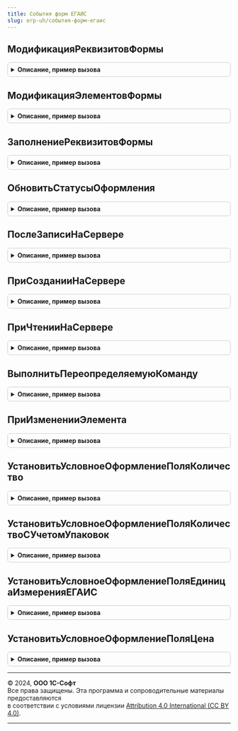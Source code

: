 ```yaml
---
title: События форм ЕГАИС
slug: erp-uh/события-форм-егаис
---
```



## МодификацияРеквизитовФормы
<details style="margin: 1em 0; padding: 0.5em; border: 1px solid #ccc; border-radius: 6px;">

<summary style="font-weight: bold; cursor: pointer;">Описание, пример вызова</summary>

```bsl

Процедура МодификацияРеквизитовФормы(Форма, ПараметрыИнтеграции, ДобавляемыеРеквизиты) Экспорт
```

Пример вызова
```bsl
СобытияФормЕГАИС.МодификацияРеквизитовФормы(Форма, ПараметрыИнтеграции, ДобавляемыеРеквизиты) 
```
</details>

## МодификацияЭлементовФормы
<details style="margin: 1em 0; padding: 0.5em; border: 1px solid #ccc; border-radius: 6px;">

<summary style="font-weight: bold; cursor: pointer;">Описание, пример вызова</summary>

```bsl

Процедура МодификацияЭлементовФормы(Форма) Экспорт
```

Пример вызова
```bsl
СобытияФормЕГАИС.МодификацияЭлементовФормы(Форма) 
```
</details>

## ЗаполнениеРеквизитовФормы
<details style="margin: 1em 0; padding: 0.5em; border: 1px solid #ccc; border-radius: 6px;">

<summary style="font-weight: bold; cursor: pointer;">Описание, пример вызова</summary>

```bsl

Процедура ЗаполнениеРеквизитовФормы(Форма) Экспорт
```

Пример вызова
```bsl
СобытияФормЕГАИС.ЗаполнениеРеквизитовФормы(Форма) 
```
</details>

## ОбновитьСтатусыОформления
<details style="margin: 1em 0; padding: 0.5em; border: 1px solid #ccc; border-radius: 6px;">

<summary style="font-weight: bold; cursor: pointer;">Описание, пример вызова</summary>

```bsl

Процедура ОбновитьСтатусыОформления(Ссылка, ПараметрыИнтеграцииГосИС, РеквизитыФормыСтатусовОформления) Экспорт
```

Пример вызова
```bsl
СобытияФормЕГАИС.ОбновитьСтатусыОформления(Ссылка, ПараметрыИнтеграцииГосИС, РеквизитыФормыСтатусовОформления) 
```
</details>

## ПослеЗаписиНаСервере
<details style="margin: 1em 0; padding: 0.5em; border: 1px solid #ccc; border-radius: 6px;">

<summary style="font-weight: bold; cursor: pointer;">Описание, пример вызова</summary>

```bsl

Процедура ПослеЗаписиНаСервере(Форма) Экспорт
```

Пример вызова
```bsl
СобытияФормЕГАИС.ПослеЗаписиНаСервере(Форма) 
```
</details>

## ПриСозданииНаСервере
<details style="margin: 1em 0; padding: 0.5em; border: 1px solid #ccc; border-radius: 6px;">

<summary style="font-weight: bold; cursor: pointer;">Описание, пример вызова</summary>

```bsl

Процедура ПриСозданииНаСервере(Форма, Отказ, СтандартнаяОбработка) Экспорт
```

Пример вызова
```bsl
СобытияФормЕГАИС.ПриСозданииНаСервере(Форма, Отказ, СтандартнаяОбработка) 
```
</details>

## ПриЧтенииНаСервере
<details style="margin: 1em 0; padding: 0.5em; border: 1px solid #ccc; border-radius: 6px;">

<summary style="font-weight: bold; cursor: pointer;">Описание, пример вызова</summary>

```bsl

Процедура ПриЧтенииНаСервере(Форма, ТекущийОбъект) Экспорт
```

Пример вызова
```bsl
СобытияФормЕГАИС.ПриЧтенииНаСервере(Форма, ТекущийОбъект) 
```
</details>

## ВыполнитьПереопределяемуюКоманду
<details style="margin: 1em 0; padding: 0.5em; border: 1px solid #ccc; border-radius: 6px;">

<summary style="font-weight: bold; cursor: pointer;">Описание, пример вызова</summary>

```bsl

// Обработчик команды формы, требующей контекстного вызова сервера.
//
// Параметры:
//   Форма - ФормаКлиентскогоПриложения - форма, из которой выполняется команда.
//   ПараметрыВызова - Структура - параметры вызова.
//   Источник - ТаблицаФормы, ДанныеФормыСтруктура - объект или список формы с полем "Ссылка".
//   Результат - Структура - результат выполнения команды.
//
Процедура ВыполнитьПереопределяемуюКоманду(Знач Форма, Знач ПараметрыВызова, Знач Источник, Результат) Экспорт
```

Пример вызова
```bsl
СобытияФормЕГАИС.ВыполнитьПереопределяемуюКоманду(Форма, ПараметрыВызова, Источник, Результат) 
```
</details>

## ПриИзмененииЭлемента
<details style="margin: 1em 0; padding: 0.5em; border: 1px solid #ccc; border-radius: 6px;">

<summary style="font-weight: bold; cursor: pointer;">Описание, пример вызова</summary>

```bsl

// Серверная переопределяемая процедура, вызываемая из обработчика события элемента.
//
// Параметры:
//   Форма                   - ФормаКлиентскогоПриложения - форма, из которой происходит вызов процедуры.
//   Элемент                 - Строка           - имя элемента-источника события "При изменении"
//   ДополнительныеПараметры - Структура        - значения дополнительных параметров влияющих на обработку.
//
Процедура ПриИзмененииЭлемента(Форма, Элемент, ДополнительныеПараметры) Экспорт
```

Пример вызова
```bsl
СобытияФормЕГАИС.ПриИзмененииЭлемента(Форма, Элемент, ДополнительныеПараметры) 
```
</details>

## УстановитьУсловноеОформлениеПоляКоличество
<details style="margin: 1em 0; padding: 0.5em; border: 1px solid #ccc; border-radius: 6px;">

<summary style="font-weight: bold; cursor: pointer;">Описание, пример вызова</summary>

```bsl

// Устанавливает оформление колонок количества как целое число для упакованной алкогольной продукции
//
// Параметры:
//   Форма                      - ФормаКлиентскогоПриложения - источник вызова
//   ПолеНеупакованнаяПродукция - Строка           - путь к данным значения "Неупакованная продукция"
//   ПоляКоличество             - Строка           - путь к реквизитам количества (через запятую)
//
Процедура УстановитьУсловноеОформлениеПоляКоличество(Форма, ПолеНеупакованнаяПродукция, Знач ПоляКоличество) Экспорт
```

Пример вызова
```bsl
СобытияФормЕГАИС.УстановитьУсловноеОформлениеПоляКоличество(Форма, ПолеНеупакованнаяПродукция, ПоляКоличество) 
```
</details>

## УстановитьУсловноеОформлениеПоляКоличествоСУчетомУпаковок
<details style="margin: 1em 0; padding: 0.5em; border: 1px solid #ccc; border-radius: 6px;">

<summary style="font-weight: bold; cursor: pointer;">Описание, пример вызова</summary>

```bsl

// Устанавливает оформление колонок количества как целое число для упакованной алкогольной продукции. Для поля
//    "Количество упаковок" выполняется дополнительная проверка (на совпадение с полем "Количество")
//
// Параметры:
//   Форма                      - ФормаКлиентскогоПриложения - источник вызова
//   ПолеНеупакованнаяПродукция - Строка           - путь к данным значения "Неупакованная продукция"
//   ПоляКоличество             - Строка           - путь к реквизитам количества (через запятую)
//   ПолеДоступноДробноеКоличество - Строка - путь к данным значения "Доступно указание дробного количествав для алкогольной продукции"
//
Процедура УстановитьУсловноеОформлениеПоляКоличествоСУчетомУпаковок(Форма, ПолеНеупакованнаяПродукция, Знач ПоляКоличество = "", ПолеДоступноДробноеКоличество = "") Экспорт
```

Пример вызова
```bsl
СобытияФормЕГАИС.УстановитьУсловноеОформлениеПоляКоличествоСУчетомУпаковок(Форма, ПолеНеупакованнаяПродукция, ПоляКоличество, ПолеДоступноДробноеКоличество);
```
</details>

## УстановитьУсловноеОформлениеПоляЕдиницаИзмеренияЕГАИС
<details style="margin: 1em 0; padding: 0.5em; border: 1px solid #ccc; border-radius: 6px;">

<summary style="font-weight: bold; cursor: pointer;">Описание, пример вызова</summary>

```bsl

// Устанавливает оформление колонки "Единица измерения ЕГАИС"
//
// Параметры:
//   Форма             - ФормаКлиентскогоПриложения - источник вызова
//   ИмяТабличнойЧасти - Строка - имя табличной части
//   ИспользуетсяНоменклатураЧастичногоВыбытия - Булево - признак наличия реквизита ЭтоНоменклатураЧастичногоВыбытия
//
Процедура УстановитьУсловноеОформлениеПоляЕдиницаИзмеренияЕГАИС(Форма, Экспорт
```

Пример вызова
```bsl
СобытияФормЕГАИС.УстановитьУсловноеОформлениеПоляЕдиницаИзмеренияЕГАИС(Форма, );
```
</details>

## УстановитьУсловноеОформлениеПоляЦена
<details style="margin: 1em 0; padding: 0.5em; border: 1px solid #ccc; border-radius: 6px;">

<summary style="font-weight: bold; cursor: pointer;">Описание, пример вызова</summary>

```bsl

//Устанавливает оформление колонок Цена с нарушениями минимальных цен алкогольной продукции
//
// Параметры:
//   Форма - ФормаКлиентскогоПриложения - источник вызова
//
Процедура УстановитьУсловноеОформлениеПоляЦена(Форма) Экспорт
```

Пример вызова
```bsl
СобытияФормЕГАИС.УстановитьУсловноеОформлениеПоляЦена(Форма) 
```
</details>

---

© 2024, **ООО 1С-Софт**  
Все права защищены. Эта программа и сопроводительные материалы предоставляются  
в соответствии с условиями лицензии [Attribution 4.0 International (CC BY 4.0)](https://creativecommons.org/licenses/by/4.0/legalcode).

---
